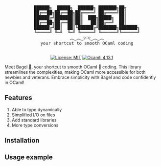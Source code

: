 <div align="center">
    <pre>
    ██████╗  █████╗  ██████╗ ███████╗██╗     
    ██╔══██╗██╔══██╗██╔════╝ ██╔════╝██║     
    ██████╔╝███████║██║  ███╗█████╗  ██║     
    ██╔══██╗██╔══██║██║   ██║██╔══╝  ██║     
    ██████╔╝██║  ██║╚██████╔╝███████╗███████╗
    ╚═════╝ ╚═╝  ╚═╝ ╚═════╝ ╚══════╝╚══════╝
    ︵‿︵‿୨♡୧‿︵‿︵
    your shortcut to smooth OCaml coding
  </pre>

  [![License: MIT](https://img.shields.io/badge/License-MIT-yellow?style=for-the-badge)](https://opensource.org/licenses/MIT)
  [![Ocaml: 4.13.1](https://img.shields.io/badge/Ocaml-4.13.1-ee6a1a?style=for-the-badge)](https://ocaml.org/)

</div>

Meet Bagel 🥯, your shortcut to smooth OCaml 🐫 coding. This library streamlines the complexities, making OCaml more accessible for both newbies and veterans. Embrace simplicity with Bagel and code confidently in OCaml!

## Features
1. Able to type dynamically
2. Simplified I/O on files
3. Add standard libraries
4. More type conversions

## Installation

## Usage example

